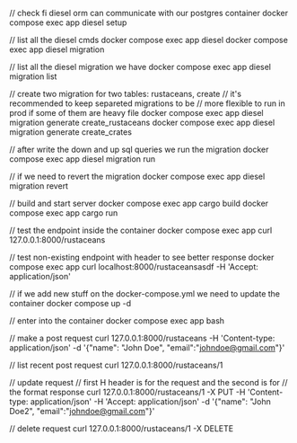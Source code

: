 // check fi diesel orm can communicate with our postgres container
docker compose exec app diesel setup

// list all the diesel cmds
docker compose exec app diesel
docker compose exec app diesel migration

// list all the diesel migration we have
docker compose exec app diesel migration list

// create two migration for two tables: rustaceans, create
// it's recommended to keep separeted migrations to be
// more flexible to run in prod if some of them are heavy file
docker compose exec app diesel migration generate create_rustaceans
docker compose exec app diesel migration generate create_crates

// after write the down and up sql queries we run the migration
docker compose exec app diesel migration run

// if we need to revert the migration
docker compose exec app diesel migration revert

// build and start server
docker compose exec app cargo build
docker compose exec app cargo run

// test the endpoint inside the container
docker compose exec app curl 127.0.0.1:8000/rustaceans

// test non-existing endpoint with header to see better response
docker compose exec app curl localhost:8000/rustaceansasdf -H 'Accept: application/json'

// if we add new stuff on the docker-compose.yml we need to update the container
docker compose up -d

// enter into the container
docker compose exec app bash

// make a post request
curl 127.0.0.1:8000/rustaceans -H 'Content-type:  application/json' -d '{"name": "John Doe", "email":"johndoe@gmail.com"}'

// list recent post request
curl 127.0.0.1:8000/rustaceans/1

// update request
// first H header is for the request and the second is for
// the format response
curl 127.0.0.1:8000/rustaceans/1 -X PUT
-H 'Content-type: application/json'
-H 'Accept: application/json'
-d '{"name": "John Doe2", "email":"johndoe@gmail.com"}'

// delete request
curl 127.0.0.1:8000/rustaceans/1 -X DELETE
